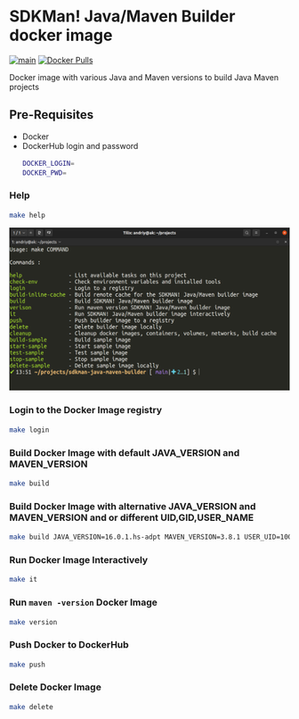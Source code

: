 # SDKMan! Java/Maven Builder docker image
[![main](https://github.com/AndriyKalashnykov/sdkman-java-maven-builder/actions/workflows/main.yml/badge.svg)](https://github.com/AndriyKalashnykov/sdkman-java-maven-builder/actions/workflows/main.yml)
[![Docker Pulls](https://img.shields.io/docker/pulls/andriykalashnykov/sdkman.svg)](https://hub.docker.com/r/andriykalashnykov/sdkman/)

Docker image with various Java and Maven versions to build Java Maven projects

## Pre-Requisites

* Docker
* DockerHub login and password
    ```bash
    DOCKER_LOGIN= 
    DOCKER_PWD=
    ```

### Help

```bash
make help
```

![make-help](./images/help.png)

### Login to the Docker Image registry

```bash
make login
```

### Build Docker Image with default JAVA_VERSION and MAVEN_VERSION

```bash
make build
```

### Build Docker Image with alternative JAVA_VERSION and MAVEN_VERSION and or different UID,GID,USER_NAME

```bash
make build JAVA_VERSION=16.0.1.hs-adpt MAVEN_VERSION=3.8.1 USER_UID=1000 USER_GID=1000 USER_NAME=user
```

### Run Docker Image Interactively

```bash
make it
```

### Run `maven -version` Docker Image

```bash
make version
```

### Push Docker to DockerHub

```bash
make push
```

### Delete Docker Image

```bash
make delete
```
